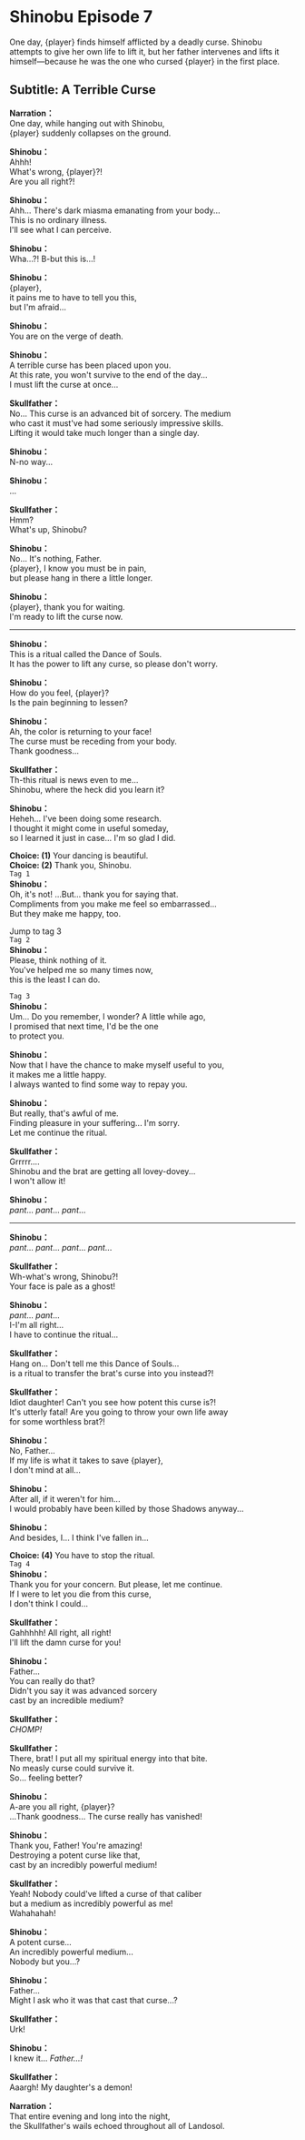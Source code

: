 # Shinobu Episode 7
One day, {player} finds himself afflicted by a deadly curse. Shinobu attempts to give her own life to lift it, but her father intervenes and lifts it himself—because he was the one who cursed {player} in the first place.
  
## Subtitle: A Terrible Curse
  
**Narration：**  
One day, while hanging out with Shinobu,  
{player} suddenly collapses on the ground.  
  
**Shinobu：**  
Ahhh!  
What's wrong, {player}?!  
Are you all right?!  
  
**Shinobu：**  
Ahh... There's dark miasma emanating from your body...  
This is no ordinary illness.  
I'll see what I can perceive.  
  
**Shinobu：**  
Wha...?! B-but this is...!  
  
**Shinobu：**  
{player},  
it pains me to have to tell you this,  
but I'm afraid...  
  
**Shinobu：**  
You are on the verge of death.  
  
**Shinobu：**  
A terrible curse has been placed upon you.  
At this rate, you won't survive to the end of the day...  
I must lift the curse at once...  
  
**Skullfather：**  
No... This curse is an advanced bit of sorcery. The medium  
who cast it must've had some seriously impressive skills.  
Lifting it would take much longer than a single day.  
  
**Shinobu：**  
N-no way...  
  
**Shinobu：**  
...  
  
**Skullfather：**  
Hmm?  
What's up, Shinobu?  
  
**Shinobu：**  
No... It's nothing, Father.  
{player}, I know you must be in pain,  
but please hang in there a little longer.  
  
**Shinobu：**  
{player}, thank you for waiting.  
I'm ready to lift the curse now.  
  

---  
  
**Shinobu：**  
This is a ritual called the Dance of Souls.  
It has the power to lift any curse, so please don't worry.  
  
**Shinobu：**  
How do you feel, {player}?  
Is the pain beginning to lessen?  
  
**Shinobu：**  
Ah, the color is returning to your face!  
The curse must be receding from your body.  
Thank goodness...  
  
**Skullfather：**  
Th-this ritual is news even to me...  
Shinobu, where the heck did you learn it?  
  
**Shinobu：**  
Heheh... I've been doing some research.  
I thought it might come in useful someday,  
so I learned it just in case... I'm so glad I did.  
  
**Choice: (1)**  Your dancing is beautiful.  
**Choice: (2)**  Thank you, Shinobu.  
`Tag 1`  
**Shinobu：**  
Oh, it's not! ...But... thank you for saying that.  
Compliments from you make me feel so embarrassed...  
But they make me happy, too.  
  
Jump to tag 3  
`Tag 2`  
**Shinobu：**  
Please, think nothing of it.  
You've helped me so many times now,  
this is the least I can do.  
  
`Tag 3`  
**Shinobu：**  
Um... Do you remember, I wonder? A little while ago,  
I promised that next time, I'd be the one  
to protect you.  
  
**Shinobu：**  
Now that I have the chance to make myself useful to you,  
it makes me a little happy.  
I always wanted to find some way to repay you.  
  
**Shinobu：**  
But really, that's awful of me.  
Finding pleasure in your suffering... I'm sorry.  
Let me continue the ritual.  
  
**Skullfather：**  
Grrrrr....  
Shinobu and the brat are getting all lovey-dovey...  
I won't allow it!  
  
**Shinobu：**  
*pant*... *pant*... *pant*...  
  

---  
  
**Shinobu：**  
*pant*... *pant*... *pant*... *pant*...  
  
**Skullfather：**  
Wh-what's wrong, Shinobu?!  
Your face is pale as a ghost!  
  
**Shinobu：**  
*pant*... *pant*...  
I-I'm all right...  
I have to continue the ritual...  
  
**Skullfather：**  
Hang on... Don't tell me this Dance of Souls...  
is a ritual to transfer the brat's curse into you instead?!  
  
**Skullfather：**  
Idiot daughter! Can't you see how potent this curse is?!  
It's utterly fatal! Are you going to throw your own life away  
for some worthless brat?!  
  
**Shinobu：**  
No, Father...  
If my life is what it takes to save {player},  
I don't mind at all...  
  
**Shinobu：**  
After all, if it weren't for him...  
I would probably have been killed by those Shadows anyway...  
  
**Shinobu：**  
And besides, I... I think I've fallen in...  
  
**Choice: (4)**  You have to stop the ritual.  
`Tag 4`  
**Shinobu：**  
Thank you for your concern. But please, let me continue.  
If I were to let you die from this curse,  
I don't think I could...  
  
**Skullfather：**  
Gahhhhh! All right, all right!  
I'll lift the damn curse for you!  
  
**Shinobu：**  
Father...  
 You can really do that?  
Didn't you say it was advanced sorcery  
cast by an incredible medium?  
  
**Skullfather：**  
*CHOMP!*  
  
**Skullfather：**  
There, brat! I put all my spiritual energy into that bite.  
No measly curse could survive it.  
So... feeling better?  
  
**Shinobu：**  
A-are you all right, {player}?  
...Thank goodness... The curse really has vanished!  
  
**Shinobu：**  
Thank you, Father! You're amazing!  
Destroying a potent curse like that,  
cast by an incredibly powerful medium!  
  
**Skullfather：**  
Yeah! Nobody could've lifted a curse of that caliber  
but a medium as incredibly powerful as me!  
Wahahahah!  
  
**Shinobu：**  
A potent curse...  
An incredibly powerful medium...  
Nobody but you...?  
  
**Shinobu：**  
Father...  
Might I ask who it was that cast that curse...?  
  
**Skullfather：**  
Urk!  
  
**Shinobu：**  
I knew it... *Father...!*  
  
**Skullfather：**  
Aaargh! My daughter's a demon!  
  
**Narration：**  
That entire evening and long into the night,  
the Skullfather's wails echoed throughout all of Landosol.  
